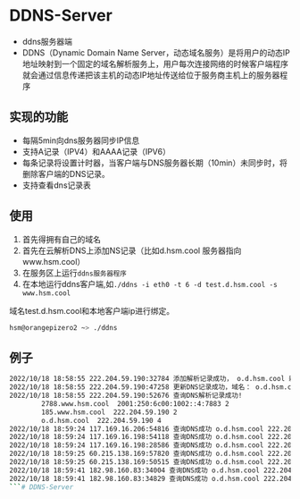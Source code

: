# DDNS-Server

- ddns服务器端
- DDNS（Dynamic Domain Name Server，动态域名服务）是将用户的动态IP地址映射到一个固定的域名解析服务上，用户每次连接网络的时候客户端程序就会通过信息传递把该主机的动态IP地址传送给位于服务商主机上的服务器程序
  
## 实现的功能

- 每隔5min向dns服务器同步IP信息
- 支持A记录（IPV4）和AAAA记录（IPV6）
- 每条记录将设置计时器，当客户端与DNS服务器长期（10min）未同步时，将删除客户端的DNS记录。
- 支持查看dns记录表

## 使用
1. 首先得拥有自己的域名
2. 首先在云解析DNS上添加NS记录（比如d.hsm.cool 服务器指向www.hsm.cool）
3. 在服务区上运行`ddns服务器程序`
4. 在本地运行ddns客户端,如`./ddns -i eth0 -t 6 -d test.d.hsm.cool -s www.hsm.cool`

域名test.d.hsm.cool和本地客户端ip进行绑定。

``` bash
hsm@orangepizero2 ~> ./ddns 
```

## 例子
``` bash
2022/10/18 18:58:55 222.204.59.190:32784 添加解析记录成功， o.d.hsm.cool 新IP: 222.204.59.190
2022/10/18 18:58:55 222.204.59.190:47258 更新DNS记录成功，域名： o.d.hsm.cool 新IP: 222.204.59.190
2022/10/18 18:58:55 222.204.59.190:52676 查询DNS解析记录成功!
		2788.www.hsm.cool  2001:250:6c00:1002::4:7883 2
		185.www.hsm.cool  222.204.59.190 2
		o.d.hsm.cool  222.204.59.190 4
2022/10/18 18:59:24 117.169.16.206:54816 查询DNS成功 o.d.hsm.cool 222.204.59.190
2022/10/18 18:59:24 117.169.16.198:54118 查询DNS成功 o.d.hsm.cool 222.204.59.190
2022/10/18 18:59:24 117.169.16.198:28586 查询DNS成功 o.d.hsm.cool 222.204.59.190
2022/10/18 18:59:25 60.215.138.169:57820 查询DNS成功 o.d.hsm.cool 222.204.59.190
2022/10/18 18:59:25 60.215.138.169:50515 查询DNS成功 o.d.hsm.cool 222.204.59.190
2022/10/18 18:59:41 182.98.160.83:34004 查询DNS成功 o.d.hsm.cool 222.204.59.190
2022/10/18 18:59:41 182.98.160.83:34829 查询DNS成功 o.d.hsm.cool 222.204.59.190
```# DDNS-Server
